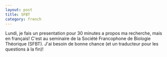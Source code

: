 ```yaml
---
layout: post
title: SFBT
category: french
---
```


Lundi, je fais un presentation pour 30 minutes a propos ma recherche, mais en
français!
C'est au seminaire de la Société Francophone de Biologie Théorique (SFBT).
J'ai besoin de bonne chance (et un traducteur pour les questions à la fin)!
